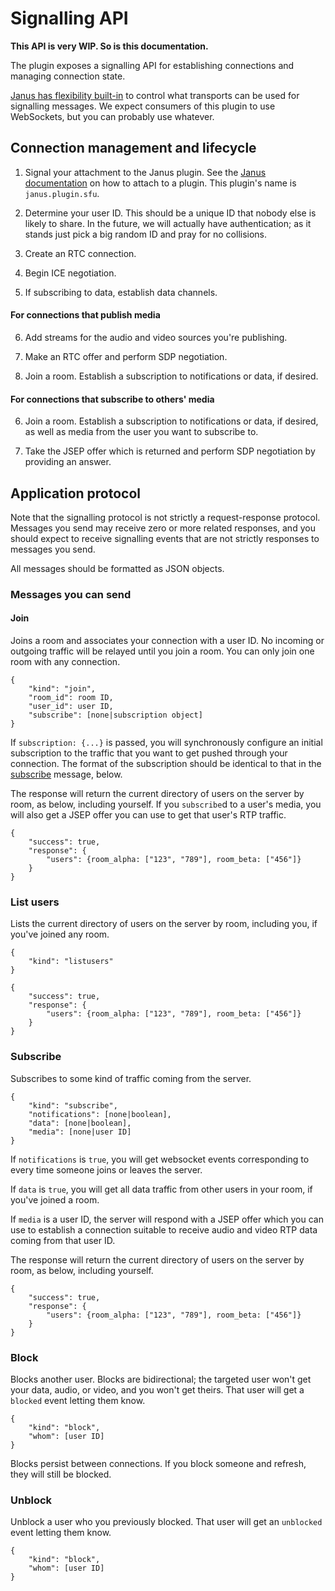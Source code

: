 # Signalling API

**This API is very WIP. So is this documentation.**

The plugin exposes a signalling API for establishing connections and managing connection state.

[Janus has flexibility built-in][janus-transports] to control what transports can be used for signalling messages. We
expect consumers of this plugin to use WebSockets, but you can probably use whatever.

## Connection management and lifecycle

1. Signal your attachment to the Janus plugin. See the [Janus documentation][janus-transports] on how to attach to a
   plugin. This plugin's name is `janus.plugin.sfu`.

2. Determine your user ID. This should be a unique ID that nobody else is likely to share. In the future, we will actually
   have authentication; as it stands just pick a big random ID and pray for no collisions.

3. Create an RTC connection.

4. Begin ICE negotiation.

5. If subscribing to data, establish data channels.

#### For connections that publish media

6. Add streams for the audio and video sources you're publishing.

7. Make an RTC offer and perform SDP negotiation.

8. Join a room. Establish a subscription to notifications or data, if desired.

#### For connections that subscribe to others' media

6. Join a room. Establish a subscription to notifications or data, if desired, as well as media from the user you want to subscribe to.

7. Take the JSEP offer which is returned and perform SDP negotiation by providing an answer.

## Application protocol

Note that the signalling protocol is not strictly a request-response protocol. Messages you send may receive zero or
more related responses, and you should expect to receive signalling events that are not strictly responses to messages
you send.

All messages should be formatted as JSON objects.

### Messages you can send

#### Join

Joins a room and associates your connection with a user ID. No incoming or outgoing traffic will be relayed until you
join a room. You can only join one room with any connection.

```
{
    "kind": "join",
    "room_id": room ID,
    "user_id": user ID,
    "subscribe": [none|subscription object]
}
```

If `subscription: {...}` is passed, you will synchronously configure an initial subscription to the traffic that you
want to get pushed through your connection. The format of the subscription should be identical to that in the
[subscribe](#subscribe) message, below.

The response will return the current directory of users on the server by room, as below, including yourself. If you `subscribe`d to a user's media, you will also get a JSEP offer you can use to get that user's RTP traffic.

```
{
    "success": true,
    "response": {
        "users": {room_alpha: ["123", "789"], room_beta: ["456"]}
    }
}
```

### List users

Lists the current directory of users on the server by room, including you, if you've joined any room.

```
{
    "kind": "listusers"
}
```

```
{
    "success": true,
    "response": {
        "users": {room_alpha: ["123", "789"], room_beta: ["456"]}
    }
}
```

### Subscribe

Subscribes to some kind of traffic coming from the server.

```
{
    "kind": "subscribe",
    "notifications": [none|boolean],
    "data": [none|boolean],
    "media": [none|user ID]
}
```

If `notifications` is `true`, you will get websocket events corresponding to every time someone joins or leaves the server.

If `data` is `true`, you will get all data traffic from other users in your room, if you've joined a room.

If `media` is a user ID, the server will respond with a JSEP offer which you can use to establish a connection suitable to receive audio and video RTP data coming from that user ID.

The response will return the current directory of users on the server by room, as below, including yourself.

```
{
    "success": true,
    "response": {
        "users": {room_alpha: ["123", "789"], room_beta: ["456"]}
    }
}
```

### Block

Blocks another user. Blocks are bidirectional; the targeted user won't get your data, audio, or video, and you won't get
theirs. That user will get a `blocked` event letting them know.

```
{
    "kind": "block",
    "whom": [user ID]
}
```

Blocks persist between connections. If you block someone and refresh, they will still be blocked.

### Unblock

Unblock a user who you previously blocked. That user will get an `unblocked` event letting them know.

```
{
    "kind": "block",
    "whom": [user ID]
}
```

[janus-transports]: https://janus.conf.meetecho.com/docs/rest.html
